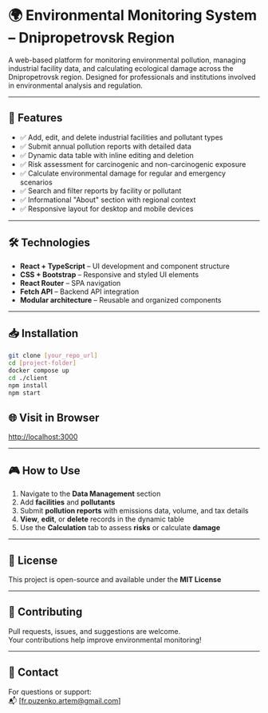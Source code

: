 # 🌍 Environmental Monitoring System – Dnipropetrovsk Region

A web-based platform for monitoring environmental pollution, managing industrial facility data, and calculating ecological damage across the Dnipropetrovsk region. Designed for professionals and institutions involved in environmental analysis and regulation.

---

## 🚀 Features

- ✅ Add, edit, and delete industrial facilities and pollutant types  
- ✅ Submit annual pollution reports with detailed data  
- ✅ Dynamic data table with inline editing and deletion  
- ✅ Risk assessment for carcinogenic and non-carcinogenic exposure  
- ✅ Calculate environmental damage for regular and emergency scenarios  
- ✅ Search and filter reports by facility or pollutant  
- ✅ Informational "About" section with regional context  
- ✅ Responsive layout for desktop and mobile devices

---

## 🛠️ Technologies

- **React + TypeScript** – UI development and component structure  
- **CSS + Bootstrap** – Responsive and styled UI elements  
- **React Router** – SPA navigation  
- **Fetch API** – Backend API integration  
- **Modular architecture** – Reusable and organized components  

---

## 📥 Installation

 ```bash
git clone [your_repo_url]
cd [project-folder]
docker compose up
cd ./client
npm install
npm start
 ```

## 🌐 Visit in Browser

[http://localhost:3000](http://localhost:3000)

---

## 🎮 How to Use

1. Navigate to the **Data Management** section  
2. Add **facilities** and **pollutants**  
3. Submit **pollution reports** with emissions data, volume, and tax details  
4. **View**, **edit**, or **delete** records in the dynamic table  
5. Use the **Calculation** tab to assess **risks** or calculate **damage**

---

## 📄 License

This project is open-source and available under the **MIT License**

---

## 🤝 Contributing

Pull requests, issues, and suggestions are welcome.  
Your contributions help improve environmental monitoring!

---

## 📧 Contact

For questions or support:  
📬 [fr.puzenko.artem@gmail.com]
